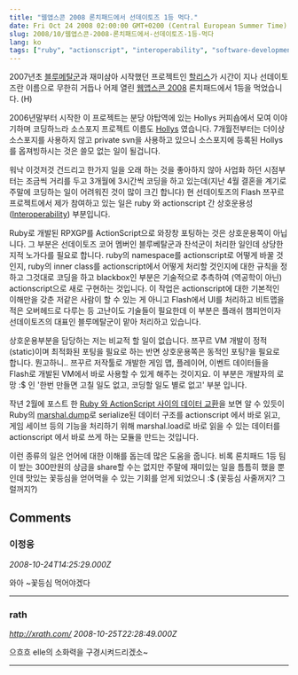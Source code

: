 ```yaml
---
title: "웹앱스콘 2008 론치패드에서 선데이토즈 1등 먹다."
date: Fri Oct 24 2008 02:00:00 GMT+0200 (Central European Summer Time)
slug: 2008/10/웹앱스콘-2008-론치패드에서-선데이토즈-1등-먹다
lang: ko
tags: ["ruby", "actionscript", "interoperability", "software-development"]
---
```


2007년초 [블루메탈군](http://me2day.net/bluemetal)과 재미삼아 시작했던 프로젝트인 [할리스](http://sourceforge.net/projects/hollys)가 시간이 지나 선데이토즈란 이름으로 무한히 거듭나 어제 열린 [웹앱스콘 2008](http://www.etnews.co.kr/news/detail.html?id=200810220213) 론치패드에서 1등을 먹었습니다. (H)

2006년말부터 시작한 이 프로젝트는 분당 야탑역에 있는 Hollys 커피숍에서 모여 이야기하며 코딩하느라 소스포지 프로젝트 이름도 [Hollys](http://sourceforge.net/projects/hollys) 였습니다. 7개월전부터는 더이상 소스포지를 사용하지 않고 private svn을 사용하고 있으니 소스포지에 등록된 Hollys를 옵져빙하시는 것은 쓸모 없는 일이 될겁니다. 

워낙 이것저것 건드리고 한가지 일을 오래 하는 것을 좋아하지 않아 사업화 하던 시점부터는 조금씩 거리를 두고 3개월에 3시간씩 코딩을 하고 있는데(지난 4월 결혼을 계기로 주말에 코딩하는 일이 어려워진 것이 많이 크긴 합니다) 현 선데이토즈의 Flash 쯔꾸르 프로젝트에서 제가 참여하고 있는 일은 ruby 와 actionscript 간 상호운용성([Interoperability](http://en.wikipedia.org/wiki/Interoperability)) 부분입니다. 

Ruby로 개발된 RPXGP를 ActionScript으로 와장창 포팅하는 것은 상호운용쪽이 아닙니다. 그 부분은 선데이토즈 코어 멤버인 블루베탈군과 찬석군이 처리한 일인데 상당한 지적 노가다를 필요로 합니다. ruby의 namespace를 actionscript로 어떻게 바꿀 것인지, ruby의 inner class를 actionscript에서 어떻게 처리할 것인지에 대한 규칙을 정하고 그것대로 코딩을 하고 blackbox인 부분은 기술적으로 추측하여 (역공학이 아닌) actionscript으로 새로 구현하는 것입니다. 이 작업은 actionscript에 대한 기본적인 이해만을 갖춘 저같은 사람이 할 수 있는 게 아니고 Flash에서 UI를 처리하고 비트맵을 적은 오버헤드로 다루는 등 고난이도 기술들이 필요한데 이 부분은 플래쉬 챔피언이자 선데이토즈의 대표인 블루메탈군이 맡아 처리하고 있습니다.

상호운용부분을 담당하는 저는 비교적 할 일이 없습니다. 쯔꾸르 VM 개발이 정적(static)이며 최적화된 포팅을 필요로 하는 반면 상호운용쪽은 동적인 포팅?을 필요로 합니다. 뭔고하니.. 쯔꾸르 저작툴로 개발한 게임 맵, 플레이어, 이벤트 데이터들을 Flash로 개발된 VM에서 바로 사용할 수 있게 해주는 것이지요. 이 부분은 개발자의 로망 :$ 인 '한번 만들면 고칠 일도 없고, 코딩할 일도 별로 없고' 부분 입니다. 

작년 2월에 포스트 한 [Ruby 와 ActionScript 사이의 데이터 교환](/2007/02/ruby-와-actionscript-사이의-데이터-교환)을 보면 알 수 있듯이 Ruby의 [marshal.dump](http://www.ruby-doc.org/core-1.8.7/classes/Marshal.html)로 serialize된 데이터 구조를 actionscript 에서 바로 읽고, 게임 세이브 등의 기능을 처리하기 위해 marshal.load로 바로 읽을 수 있는 데이터를 actionscript 에서 바로 쓰게 하는 모듈을 만드는 것입니다.

이런 종류의 일은 언어에 대한 이해를 돕는데 많은 도움을 줍니다. 비록 론치패드 1등 팀이 받는 300만원의 상금을 share할 수는 없지만 주말에 재미있는 일을 틈틈히 했을 뿐인데 맛있는 꽃등심을 얻어먹을 수 있는 기회를 얻게 되었으니 :$ (꽃등심 사줄꺼지? 그럴꺼지?)

## Comments

### 이정웅
*2008-10-24T14:25:29.000Z*

와아 ~꽃등심 먹어야겠다

---

### rath
*http://xrath.com/*
*2008-10-25T22:28:49.000Z*

으흐흐 elle의 소화력을 구경시켜드리겠소~

---
